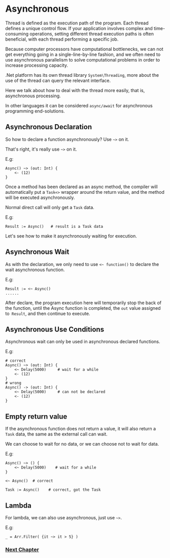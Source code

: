 # Asynchronous
Thread is defined as the execution path of the program. Each thread defines a unique control flow. If your application involves complex and time-consuming operations, setting different thread execution paths is often beneficial, with each thread performing a specific job.

Because computer processors have computational bottlenecks, we can not get everything going in a single-line-by-line fashion, and we often need to use asynchronous parallelism to solve computational problems in order to increase processing capacity.

.Net platform has its own thread library `System\Threading`, more about the use of the thread can query the relevant interface.

Here we talk about how to deal with the thread more easily, that is, asynchronous processing.

In other languages ​​it can be considered `async/await` for asynchronous programming end-solutions.

## Asynchronous Declaration
So how to declare a function asynchronously? Use `~>` on it.

That's right, it's really use `~>` on it.

E.g:
```
Async() ~> (out: Int) { 
    <- (12)
}
```
Once a method has been declared as an async method, the compiler will automatically put a `Task<>` wrapper around the return value, and the method will be executed asynchronously.

Normal direct call will only get a `Task` data.

E.g:
```
Result := Async()   # result is a Task data
```
Let's see how to make it asynchronously waiting for execution.
## Asynchronous Wait
As with the declaration, we only need to use `<~ function()` to declare the wait asynchronous function.

E.g:
```
Result := <~ Async()
......
```
After declare, the program execution here will temporarily stop the back of the function, until the Async function is completed, the `out` value assigned to` Result`, and then continue to execute.
## Asynchronous Use Conditions
Asynchronous wait can only be used in asynchronous declared functions.

E.g:
```
# correct
Async() ~> (out: Int) {
    <~ Delay(5000)     # wait for a while
    <- (12)
}
# wrong
Async() -> (out: Int) {
    <~ Delay(5000)     # can not be declared
    <- (12)
}
```
## Empty return value
If the asynchronous function does not return a value, it will also return a `Task` data, the same as the external call can wait.

We can choose to wait for no data, or we can choose not to wait for data.

E.g:
```
Async() ~> () {
    <~ Delay(5000)    # wait for a while
}

<~ Async()  # correct

Task := Async()    # correct, got the Task
```
## Lambda
For lambda, we can also use asynchronous, just use `~>`.

E.g:
```
_ = Arr.Filter( {it ~> it > 5} )
```
### [Next Chapter](generic.md)
